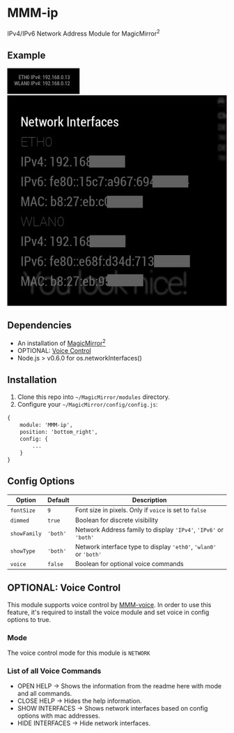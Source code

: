 # MMM-ip

IPv4/IPv6 Network Address Module for MagicMirror<sup>2</sup>

## Example

![](.github/example.jpg) ![](.github/example2.jpg)

## Dependencies

* An installation of [MagicMirror<sup>2</sup>](https://github.com/MichMich/MagicMirror)
* OPTIONAL: [Voice Control](https://github.com/fewieden/MMM-voice)
* Node.js > v0.6.0 for os.networkInterfaces()

## Installation

1. Clone this repo into `~/MagicMirror/modules` directory.
1. Configure your `~/MagicMirror/config/config.js`:

```
{
    module: 'MMM-ip',
    position: 'bottom_right',
    config: {
        ...
    }
}
```

## Config Options

| **Option** | **Default** | **Description** |
| --- | --- | --- |
| `fontSize` | `9` | Font size in pixels. Only if `voice` is set to `false` |
| `dimmed` | `true` | Boolean for discrete visibility |
| `showFamily` | `'both'` | Network Address family to display `'IPv4'`, `'IPv6'` or `'both'` |
| `showType` | `'both'` | Network interface type to display `'eth0'`, `'wlan0'` or `'both'` |
| `voice` | `false` | Boolean for optional voice commands |

## OPTIONAL: Voice Control

This module supports voice control by [MMM-voice](https://github.com/fewieden/MMM-voice). In order to use this feature, it's required to install the voice module and set voice in config options to true.

### Mode

The voice control mode for this module is `NETWORK`

### List of all Voice Commands

* OPEN HELP -> Shows the information from the readme here with mode and all commands.
* CLOSE HELP -> Hides the help information.
* SHOW INTERFACES -> Shows network interfaces based on config options with mac addresses.
* HIDE INTERFACES -> Hide network interfaces.
